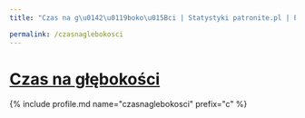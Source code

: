 ```yaml
---
title: "Czas na g\u0142\u0119boko\u015Bci | Statystyki patronite.pl | Patromierz"

permalink: /czasnaglebokosci
---
```


# [Czas na głębokości](https://patronite.pl/czasnaglebokosci)

{% include profile.md name="czasnaglebokosci" prefix="c" %}
